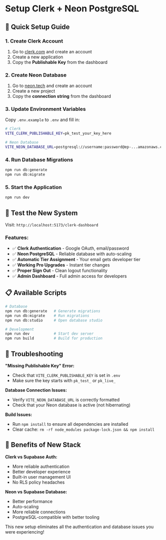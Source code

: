 # Setup Clerk + Neon PostgreSQL

## 🚀 Quick Setup Guide

### 1. Create Clerk Account
1. Go to [clerk.com](https://clerk.com) and create an account
2. Create a new application
3. Copy the **Publishable Key** from the dashboard

### 2. Create Neon Database
1. Go to [neon.tech](https://neon.tech) and create an account
2. Create a new project
3. Copy the **connection string** from the dashboard

### 3. Update Environment Variables
Copy `.env.example` to `.env` and fill in:

```bash
# Clerk
VITE_CLERK_PUBLISHABLE_KEY=pk_test_your_key_here

# Neon Database  
VITE_NEON_DATABASE_URL=postgresql://username:password@ep-...amazonaws.com/database?sslmode=require
```

### 4. Run Database Migrations
```bash
npm run db:generate
npm run db:migrate
```

### 5. Start the Application
```bash
npm run dev
```

## 🎯 Test the New System

Visit: `http://localhost:5173/clerk-dashboard`

### Features:
- ✅ **Clerk Authentication** - Google OAuth, email/password
- ✅ **Neon PostgreSQL** - Reliable database with auto-scaling
- ✅ **Automatic Tier Assignment** - Your email gets developer tier
- ✅ **Working Pro Upgrades** - Instant tier changes
- ✅ **Proper Sign Out** - Clean logout functionality
- ✅ **Admin Dashboard** - Full admin access for developers

## 📋 Available Scripts

```bash
# Database
npm run db:generate   # Generate migrations
npm run db:migrate    # Run migrations
npm run db:studio     # Open database studio

# Development
npm run dev           # Start dev server
npm run build         # Build for production
```

## 🔧 Troubleshooting

**"Missing Publishable Key" Error:**
- Check that `VITE_CLERK_PUBLISHABLE_KEY` is set in `.env`
- Make sure the key starts with `pk_test_` or `pk_live_`

**Database Connection Issues:**
- Verify `VITE_NEON_DATABASE_URL` is correctly formatted
- Check that your Neon database is active (not hibernating)

**Build Issues:**
- Run `npm install` to ensure all dependencies are installed
- Clear cache: `rm -rf node_modules package-lock.json && npm install`

## 🎉 Benefits of New Stack

**Clerk vs Supabase Auth:**
- More reliable authentication
- Better developer experience  
- Built-in user management UI
- No RLS policy headaches

**Neon vs Supabase Database:**
- Better performance
- Auto-scaling
- More reliable connections
- PostgreSQL-compatible with better tooling

This new setup eliminates all the authentication and database issues you were experiencing!